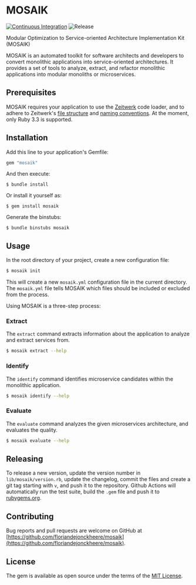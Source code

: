 # MOSAIK
[![Continuous Integration](https://github.com/floriandejonckheere/mosaik/actions/workflows/ci.yml/badge.svg)](https://github.com/floriandejonckheere/mosaik/actions/workflows/ci.yml)
![Release](https://img.shields.io/github/v/release/floriandejonckheere/mosaik?label=Latest%20release)

Modular Optimization to Service-oriented Architecture Implementation Kit (MOSAIK)

MOSAIK is an automated toolkit for software architects and developers to convert monolithic applications into service-oriented architectures.
It provides a set of tools to analyze, extract, and refactor monolithic applications into modular monoliths or microservices.

## Prerequisites

MOSAIK requires your application to use the [Zeitwerk](https://github.com/fxn/zeitwerk) code loader, and to adhere to Zeitwerk's [file structure](https://github.com/fxn/zeitwerk#file-structure) and [naming conventions](https://github.com/fxn/zeitwerk#zeitwerkinflector).
At the moment, only Ruby 3.3 is supported.

## Installation

Add this line to your application's Gemfile:

```ruby
gem "mosaik"
```

And then execute:

    $ bundle install

Or install it yourself as:

    $ gem install mosaik

Generate the binstubs:

    $ bundle binstubs mosaik

## Usage

In the root directory of your project, create a new configuration file:

```bash
$ mosaik init
```

This will create a new `mosaik.yml` configuration file in the current directory.
The `mosaik.yml` file tells MOSAIK which files should be included or excluded from the process.

Using MOSAIK is a three-step process:

### Extract

The `extract` command extracts information about the application to analyze and extract services from.

```bash
$ mosaik extract --help
```

### Identify

The `identify` command identifies microservice candidates within the monolithic application.

```bash
$ mosaik identify --help
```

### Evaluate

The `evaluate` command analyzes the given microservices architecture, and evaluates the quality.

```bash
$ mosaik evaluate --help
```

## Releasing

To release a new version, update the version number in `lib/mosaik/version.rb`, update the changelog, commit the files and create a git tag starting with `v`, and push it to the repository.
Github Actions will automatically run the test suite, build the `.gem` file and push it to [rubygems.org](https://rubygems.org).

## Contributing

Bug reports and pull requests are welcome on GitHub at [https://github.com/floriandejonckheere/mosaik](https://github.com/floriandejonckheere/mosaik). 

## License

The gem is available as open source under the terms of the [MIT License](https://opensource.org/licenses/MIT).
